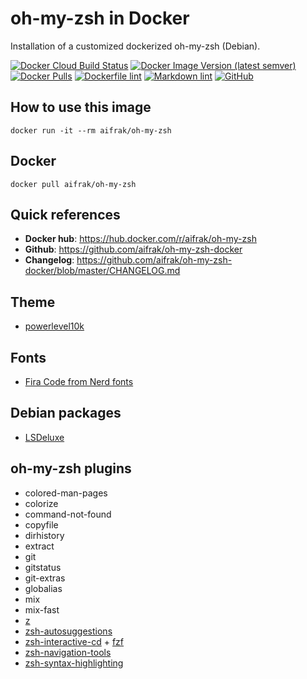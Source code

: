 # oh-my-zsh in Docker

Installation of a customized dockerized oh-my-zsh (Debian).

[![Docker Cloud Build Status](https://img.shields.io/docker/cloud/build/aifrak/oh-my-zsh)](https://hub.docker.com/r/aifrak/oh-my-zsh/builds)
[![Docker Image Version (latest semver)](https://img.shields.io/docker/v/aifrak/oh-my-zsh?color=orange&sort=semver)](https://hub.docker.com/r/aifrak/oh-my-zsh/tags)
[![Docker Pulls](https://img.shields.io/docker/pulls/aifrak/oh-my-zsh?color=yellow)](https://hub.docker.com/r/aifrak/oh-my-zsh/)
[![Dockerfile lint](https://github.com/aifrak/oh-my-zsh-docker/actions/workflows/dockerfile-lint.yml/badge.svg)](https://github.com/aifrak/oh-my-zsh-docker/actions/workflows/dockerfile-lint.yml)
[![Markdown lint](https://github.com/aifrak/oh-my-zsh-docker/actions/workflows/markdown-lint.yml/badge.svg)](https://github.com/aifrak/oh-my-zsh-docker/actions/workflows/markdown-lint.yml)
[![GitHub](https://img.shields.io/github/license/aifrak/oh-my-zsh-docker?color=blue)](https://github.com/aifrak/oh-my-zsh-docker/blob/master/LICENSE)

## How to use this image

```shell
docker run -it --rm aifrak/oh-my-zsh
```

## Docker

```shell
docker pull aifrak/oh-my-zsh
```

## Quick references

- **Docker hub**: <https://hub.docker.com/r/aifrak/oh-my-zsh>
- **Github**: <https://github.com/aifrak/oh-my-zsh-docker>
- **Changelog**: <https://github.com/aifrak/oh-my-zsh-docker/blob/master/CHANGELOG.md>

## Theme

- [powerlevel10k](https://github.com/romkatv/powerlevel10k)

## Fonts

- [Fira Code from Nerd fonts](https://github.com/ryanoasis/nerd-fonts/tree/master/patched-fonts/FiraCode)

## Debian packages

- [LSDeluxe](https://github.com/Peltoche/lsd)

## oh-my-zsh plugins

- colored-man-pages
- colorize
- command-not-found
- copyfile
- dirhistory
- extract
- git
- gitstatus
- git-extras
- globalias
- mix
- mix-fast
- [z](https://github.com/agkozak/zsh-z)
- [zsh-autosuggestions](https://github.com/zsh-users/zsh-autosuggestions)
- [zsh-interactive-cd](https://github.com/changyuheng/zsh-interactive-cd) + [fzf](https://github.com/junegunn/fzf)
- [zsh-navigation-tools](https://github.com/psprint/zsh-navigation-tools)
- [zsh-syntax-highlighting](https://github.com/zsh-users/zsh-syntax-highlighting)
